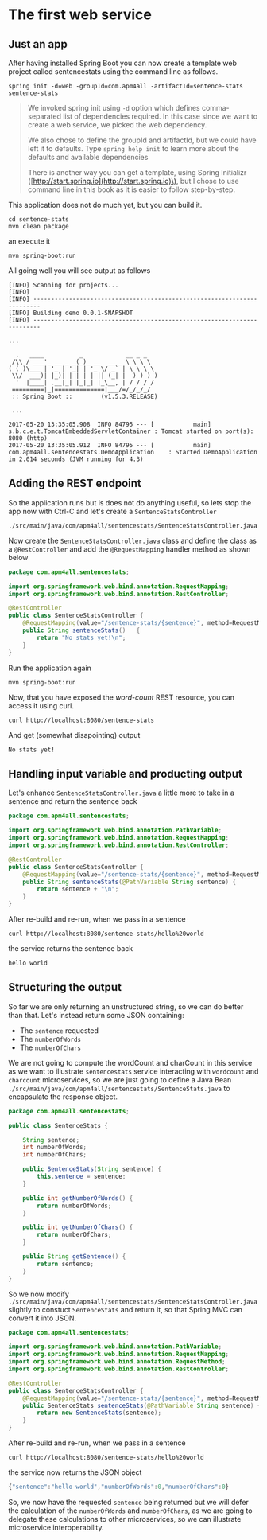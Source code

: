# The first web service

## Just an app

After having installed Spring Boot you can now create a template web project called sentencestats using the command line as follows.

```
spring init -d=web -groupId=com.apm4all -artifactId=sentence-stats sentence-stats
```

> We invoked spring init using `-d` option which defines comma-separated list of dependencies required. In this case since we want to create a web service, we picked the web dependency.
>
> We also chose to define the groupId and artifactId, but we could have left it to defaults. Type `spring help init` to learn more about the defaults and available dependencies
>
> There is another way you can get a template, using Spring Initializr \([http://start.spring.io](http://start.spring.io)\), but I chose to use command line in this book as it is easier to follow step-by-step.

This application does not do much yet, but you can build it.

```
cd sentence-stats
mvn clean package
```

an execute it

```
mvn spring-boot:run
```

All going well you will see output as follows

    [INFO] Scanning for projects...
    [INFO]
    [INFO] ------------------------------------------------------------------------
    [INFO] Building demo 0.0.1-SNAPSHOT
    [INFO] ------------------------------------------------------------------------

    ...

      .   ____          _            __ _ _
     /\\ / ___'_ __ _ _(_)_ __  __ _ \ \ \ \
    ( ( )\___ | '_ | '_| | '_ \/ _` | \ \ \ \
     \\/  ___)| |_)| | | | | || (_| |  ) ) ) )
      '  |____| .__|_| |_|_| |_\__, | / / / /
     =========|_|==============|___/=/_/_/_/
     :: Spring Boot ::        (v1.5.3.RELEASE)

     ...

    2017-05-20 13:35:05.908  INFO 84795 --- [           main] s.b.c.e.t.TomcatEmbeddedServletContainer : Tomcat started on port(s): 8080 (http)
    2017-05-20 13:35:05.912  INFO 84795 --- [           main] com.apm4all.sentencestats.DemoApplication    : Started DemoApplication in 2.014 seconds (JVM running for 4.3)

## Adding the REST endpoint

So the application runs but is does not do anything useful, so lets stop the app now with Ctrl-C and let's create a `SentenceStatsController`

```
./src/main/java/com/apm4all/sentencestats/SentenceStatsController.java
```

Now create the `SentenceStatsController.java` class and define the class as a `@RestController` and add the `@RequestMapping` handler method as shown below

```java
package com.apm4all.sentencestats;

import org.springframework.web.bind.annotation.RequestMapping;
import org.springframework.web.bind.annotation.RestController;

@RestController
public class SentenceStatsController {
    @RequestMapping(value="/sentence-stats/{sentence}", method=RequestMethod.GET)
    public String sentenceStats()   {
        return "No stats yet!\n";
    }
}
```

Run the application again

```
mvn spring-boot:run
```

Now, that you have exposed the _word-count_ REST resource, you can access it using curl.

```
curl http://localhost:8080/sentence-stats
```

And get \(somewhat disapointing\) output

```
No stats yet!
```

## Handling input variable and producting output

Let's enhance `SentenceStatsController.java` a little more to take in a sentence and return the sentence back

```java
package com.apm4all.sentencestats;

import org.springframework.web.bind.annotation.PathVariable;
import org.springframework.web.bind.annotation.RequestMapping;
import org.springframework.web.bind.annotation.RestController;

@RestController
public class SentenceStatsController {
    @RequestMapping(value="/sentence-stats/{sentence}", method=RequestMethod.GET)
    public String sentenceStats(@PathVariable String sentence) {
        return sentence + "\n";
    }
}
```

After re-build and re-run, when we pass in a sentence

```
curl http://localhost:8080/sentence-stats/hello%20world
```

the service returns the sentence back

```
hello world
```

## Structuring the output

So far we are only returning an unstructured string, so we can do better than that. Let's instead return some JSON containing:

* The `sentence` requested
* The `numberOfWords`
* The `numberOfChars`

We are not going to compute the wordCount and charCount in this service as we want to illustrate `sentencestats` service interacting with `wordcount` and `charcount` microservices, so we are just going to define a Java Bean `./src/main/java/com/apm4all/sentencestats/SentenceStats.java` to encapsulate the response object.

```java
package com.apm4all.sentencestats;

public class SentenceStats {

    String sentence;
    int numberOfWords;
    int numberOfChars;

    public SentenceStats(String sentence) {
        this.sentence = sentence;
    }

    public int getNumberOfWords() {
        return numberOfWords;
    }

    public int getNumberOfChars() {
        return numberOfChars;
    }

    public String getSentence() {
        return sentence;
    }
}
```

So we now modify `./src/main/java/com/apm4all/sentencestats/SentenceStatsController.java` slightly to constuct `SentenceStats` and return it, so that Spring MVC can convert it into JSON.

```java
package com.apm4all.sentencestats;

import org.springframework.web.bind.annotation.PathVariable;
import org.springframework.web.bind.annotation.RequestMapping;
import org.springframework.web.bind.annotation.RequestMethod;
import org.springframework.web.bind.annotation.RestController;

@RestController
public class SentenceStatsController {
    @RequestMapping(value="/sentence-stats/{sentence}", method=RequestMethod.GET)
    public SentenceStats sentenceStats(@PathVariable String sentence) {
        return new SentenceStats(sentence);
    }
}
```

After re-build and re-run, when we pass in a sentence

```
curl http://localhost:8080/sentence-stats/hello%20world
```

the service now returns the JSON object

```js
{"sentence":"hello world","numberOfWords":0,"numberOfChars":0}
```

So, we now have the requested `sentence` being returned but we will defer the calculation of the `numberOfWords` and `numberOfChars`, as we are going to delegate these calculations to other microservices, so we can illustrate microservice interoperability.

